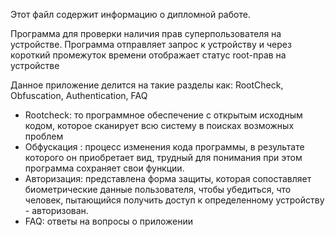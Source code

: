 Этот файл содержит информацию о дипломной работе.

Программа для проверки наличия прав суперпользователя на устройстве.
Программа отправляет запрос к устройству и через короткий промежуток
времени отображает статус root-прав на устройстве

Данное приложение делится на такие разделы как: RootCheck, Obfuscation, Authentication, FAQ 
- Rootcheck: то программное обеспечение с открытым исходным кодом, которое сканирует всю систему в поисках возможных проблем 
- Обфускация : процесс изменения кода программы, в результате которого он приобретает вид, трудный для понимания при этом программа сохраняет свои функции.
- Авторизация: представлена форма защиты, которая сопоставляет биометрические данные пользователя, чтобы убедиться, что человек, пытающийся получить доступ к определенному устройству - авторизован. 
- FAQ: ответы на вопросы о приложении
